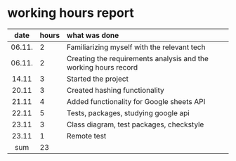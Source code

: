 # working hours report

| date | hours | what was done  |
| :----:|:-----| :-----|
| 06.11.| 2    |Familiarizing myself with the relevant tech|
| 06.11.| 2    |Creating the requirements analysis and the working hours record|
| 14.11 | 3    |Started the project|
| 20.11 | 3    |Created hashing functionality|
| 21.11 | 4    |Added functionality for Google sheets API|
| 22.11 | 5    |Tests, packages, studying google api|
| 23.11 | 3    |Class diagram, test packages, checkstyle|
| 23.11 | 1    |Remote test|
| sum   | 23   | | 
